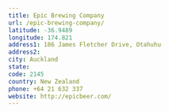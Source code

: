```yaml
---
title: Epic Brewing Company
url: /epic-brewing-company/
latitude: -36.9489
longitude: 174.821
address1: 186 James Fletcher Drive, Otahuhu
address2: 
city: Auckland
state: 
code: 2145
country: New Zealand
phone: +64 21 632 337
website: http://epicbeer.com/
---
```


